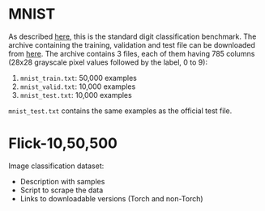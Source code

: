 # MNIST #

As described [here](http://yann.lecun.com/exdb/mnist/), this is the standard digit classification benchmark. The archive containing the training, validation and test file can be downloaded from [here](http://www-etud.iro.umontreal.ca/~erhandum/files/mnist.tar.gz). The archive contains 3 files, each of them having 785 columns (28x28 grayscale pixel values followed by the label, 0 to 9):

  1. `mnist_train.txt`: 50,000 examples
  1. `mnist_valid.txt`: 10,000 examples
  1. `mnist_test.txt`: 10,000 examples

`mnist_test.txt` contains the same examples as the official test file.

# Flick-10,50,500 #

Image classification dataset:

  * Description with samples
  * Script to scrape the data
  * Links to downloadable versions (Torch and non-Torch)